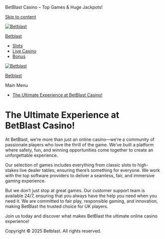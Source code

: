 BetBlast Casino – Top Games & Huge Jackpots!


[Skip to content](#content "Skip to content")

[![Betblast](https://bet-blast-uk.com/wp-content/uploads/2025/02/cropped-betblast-casino-logo-150x62.webp)](https://bet-blast-uk.com/)

[Betblast](https://bet-blast-uk.com/)

* [Slots](#)
* [Live Casino](#)
* [Bonus](#)

[![Betblast](https://bet-blast-uk.com/wp-content/uploads/2025/02/cropped-betblast-casino-logo-150x62.webp)](https://bet-blast-uk.com/)

[Betblast](https://bet-blast-uk.com/)

Main Menu

* [The Ultimate Experience at BetBlast Casino!](https://bet-blast-uk.com/)

The Ultimate Experience at BetBlast Casino!
===========================================

 

At BetBlast, we’re more than just an online casino—we’re a community of passionate players who love the thrill of the game. We’ve built a platform where safety, fun, and winning opportunities come together to create an unforgettable experience.

Our selection of games includes everything from classic slots to high-stakes live dealer tables, ensuring there’s something for everyone. We work with the top software providers to deliver a seamless, fair, and immersive gaming experience.

But we don’t just stop at great games. Our customer support team is available 24/7, ensuring that you always have the help you need when you need it. We are committed to fair play, responsible gaming, and innovation, making BetBlast the trusted choice for UK players.

Join us today and discover what makes BetBlast the ultimate online casino experience!



Copyright © 2025 Betblast. All rights reserved.